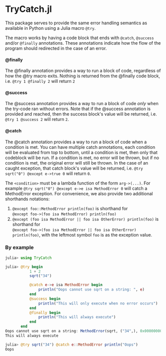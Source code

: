 # TryCatch.jl

This package serves to provide the same error handling semantics as available in Python using a Julia macro `@try`.

The macro works by having a code block that ends with `@catch`, `@success` and/or `@finally` annotations. These annotations indicate how the flow of the program should redirected in the case of an error.

#### @finally <codeblock>
The @finally annotation provides a way to run a block of code, regardless of how the @try macro exits. Nothing is returned from the @finally code block, i.e. `@try 1 @finally 2` will return `2`

#### @success <codeblock>
The @success annotation provides a way to run a block of code _only_ when the try-code ran without errors. Note that if the @success annotation is provided and reached, then the success block's value will be returned, i.e. `@try 1 @success 2` will return `2`.
           
#### @catch <condition> <codeblock>
The @catch annotation provides a way to run a block of code when a condition is met. You can have multiple catch annotations, each condition will be evaluated from top to bottom, until a condition is met, then only that codeblock will be run. If a condition is met, no error will be thrown, but if no condition is met, the original error will still be thrown. In the case of an caught exception, that catch block's value will be returned, i.e. `@try sqrt("0") @except e->true 0` will return `0`.
           
The `<condition>` must be a lambda function of the form `arg->(...)`. For example `@try sqrt("0") @except e->e isa MethodError 0` will catch a MethodError exception. For convenience, we also provide two additional shorthands notations:

  1. `@except foo::MethodError println(foo)` is shorthand for <br> `@except foo->(foo isa MethodError) println(foo)`
  2. `@except (foo isa MethodError || foo isa OtherError) println(foo)` is shorthand for <br> `@except foo->(foo isa MethodError || foo isa OtherError) println(foo)`, with the leftmost symbol `foo` is as the exception value.


### By example
```julia
julia> using TryCatch

julia> @try begin
           1 + 2
           sqrt("34")

           @catch e->e isa MethodError begin
               println("Oops cannot use sqrt on a string: ", e)
           end
           @success begin
               println("This will only execute when no error occurs")
           end
           @finally begin
               println("This will always execute")
           end
       end
Oops cannot use sqrt on a string: MethodError(sqrt, ("34",), 0x00000000000073cc)
This will always execute
```


```julia
julia> @try sqrt("34") @catch e::MethodError println("Oops")
Oops
```

